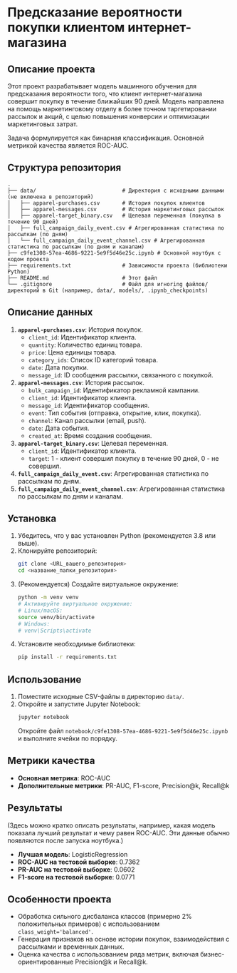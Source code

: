 # Предсказание вероятности покупки клиентом интернет-магазина

## Описание проекта

Этот проект разрабатывает модель машинного обучения для предсказания вероятности того, что клиент интернет-магазина совершит покупку в течение ближайших 90 дней. Модель направлена на помощь маркетинговому отделу в более точном таргетировании рассылок и акций, с целью повышения конверсии и оптимизации маркетинговых затрат.

Задача формулируется как бинарная классификация. Основной метрикой качества является ROC-AUC.

## Структура репозитория

```
.
├── data/                           # Директория с исходными данными (не включена в репозиторий)
│   ├── apparel-purchases.csv       # История покупок клиентов
│   ├── apparel-messages.csv        # История маркетинговых рассылок
│   ├── apparel-target_binary.csv   # Целевая переменная (покупка в течение 90 дней)
│   ├── full_campaign_daily_event.csv # Агрегированная статистика по рассылкам (по дням)
│   └── full_campaign_daily_event_channel.csv # Агрегированная статистика по рассылкам (по дням и каналам)
├── c9fe1308-57ea-4686-9221-5e9f5d46e25c.ipynb # Основной ноутбук с кодом проекта
├── requirements.txt                # Зависимости проекта (библиотеки Python)
├── README.md                       # Этот файл
└── .gitignore                      # Файл для игнoring файлов/директорий в Git (например, data/, models/, .ipynb_checkpoints)
```

## Описание данных

1.  **`apparel-purchases.csv`**: История покупок.
    *   `client_id`: Идентификатор клиента.
    *   `quantity`: Количество единиц товара.
    *   `price`: Цена единицы товара.
    *   `category_ids`: Список ID категорий товара.
    *   `date`: Дата покупки.
    *   `message_id`: ID сообщения рассылки, связанного с покупкой.
2.  **`apparel-messages.csv`**: История рассылок.
    *   `bulk_campaign_id`: Идентификатор рекламной кампании.
    *   `client_id`: Идентификатор клиента.
    *   `message_id`: Идентификатор сообщения.
    *   `event`: Тип события (отправка, открытие, клик, покупка).
    *   `channel`: Канал рассылки (email, push).
    *   `date`: Дата события.
    *   `created_at`: Время создания сообщения.
3.  **`apparel-target_binary.csv`**: Целевая переменная.
    *   `client_id`: Идентификатор клиента.
    *   `target`: 1 - клиент совершил покупку в течение 90 дней, 0 - не совершил.
4.  **`full_campaign_daily_event.csv`**: Агрегированная статистика по рассылкам по дням.
5.  **`full_campaign_daily_event_channel.csv`**: Агрегированная статистика по рассылкам по дням и каналам.

## Установка

1.  Убедитесь, что у вас установлен Python (рекомендуется 3.8 или выше).
2.  Клонируйте репозиторий:
    ```bash
    git clone <URL_вашего_репозитория>
    cd <название_папки_репозитория>
    ```
3.  (Рекомендуется) Создайте виртуальное окружение:
    ```bash
    python -m venv venv
    # Активируйте виртуальное окружение:
    # Linux/macOS:
    source venv/bin/activate
    # Windows:
    # venv\Scripts\activate
    ```
4.  Установите необходимые библиотеки:
    ```bash
    pip install -r requirements.txt
    ```

## Использование

1.  Поместите исходные CSV-файлы в директорию `data/`.
2.  Откройте и запустите Jupyter Notebook:
    ```bash
    jupyter notebook
    ```
    Откройте файл `notebook/c9fe1308-57ea-4686-9221-5e9f5d46e25c.ipynb` и выполните ячейки по порядку.

## Метрики качества

*   **Основная метрика**: ROC-AUC
*   **Дополнительные метрики**: PR-AUC, F1-score, Precision@k, Recall@k

## Результаты

(Здесь можно кратко описать результаты, например, какая модель показала лучший результат и чему равен ROC-AUC. Эти данные обычно появляются после запуска ноутбука.)

*   **Лучшая модель**: LogisticRegression
*   **ROC-AUC на тестовой выборке**: 0.7362
*   **PR-AUC на тестовой выборке**: 0.0602
*   **F1-score на тестовой выборке**: 0.0771

## Особенности проекта

*   Обработка сильного дисбаланса классов (примерно 2% положительных примеров) с использованием `class_weight='balanced'`.
*   Генерация признаков на основе истории покупок, взаимодействия с рассылками и временных данных.
*   Оценка качества с использованием ряда метрик, включая бизнес-ориентированные Precision@k и Recall@k.
